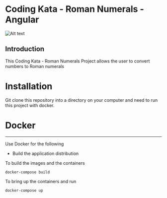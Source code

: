 # Coding Kata - Roman Numerals - Angular

![Alt text](https://bc1a4fa15c862861537e-8e368ef0c3f1c88c81299ce6c0bff185.ssl.cf1.rackcdn.com/bbc-logo.jpg)

## Introduction

This Coding Kata - Roman Numerals Project allows the user to convert numbers to Roman numerals

# Installation

Git clone this repository into a directory on your computer and need to run this project with docker.

# Docker

---

Use Docker for the following

- Build the application distribution

To build the images and the containers

```
docker-compose build
```

To bring up the containers and run

```
docker-compose up
```
